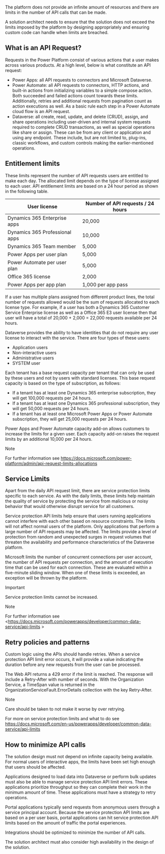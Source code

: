 The platform does not provide an infinite amount of resources and there are limits in the number of API calls that can be made.

A solution architect needs to ensure that the solution does not exceed the limits imposed by the platform by designing appropriately and ensuring custom code can handle when limits are breached.

## What is an API Request?

Requests in the Power Platform consist of various actions that a user makes across various products. At a high level, below is what constitute an API request:

- Power Apps: all API requests to connectors and Microsoft Dataverse.
- Power Automate: all API requests to connectors, HTTP actions, and built-in actions from initializing variables to a simple compose action. Both succeeded and failed actions count towards these limits. Additionally, retries and additional requests from pagination count as action executions as well. As a basic rule each step in a Power Automate cloud flow is an API request.
- Dataverse: all create, read, update, and delete (CRUD), assign, and share operations including user-driven and internal system requests required to complete CRUD transactions, as well as special operations like share or assign. These can be from any client or application and using any endpoint. These include, but are not limited to, plug-ins, classic workflows, and custom controls making the earlier-mentioned operations.

## Entitlement limits

These limits represent the number of API requests users are entitled to make each day. The allocated limit depends on the type of license assigned to each user. API entitlement limits are based on a 24 hour period as shown in the following table.

| User license                   | Number of API requests / 24 hours |
| ------------------------------ | --------------------------------- |
| Dynamics 365 Enterprise apps   | 20,000                            |
| Dynamics 365 Professional apps | 10,000                            |
| Dynamics 365 Team member       | 5,000                             |
| Power Apps per user plan       | 5,000                             |
| Power Automate per user plan   | 5,000                             |
| Office 365 license             | 2,000                             |
| Power Apps per app plan        | 1,000 per app pass                |

If a user has multiple plans assigned from different product lines, the total number of requests allowed would be the sum of requests allocated to each license type. For example, if a user has both a Dynamics 365 Customer Service Enterprise license as well as a Office 365 E3 user license then that user will have a total of 20,000 + 2,000 = 22,000 requests available per 24 hours.

Dataverse provides the ability to have identities that do not require any user license to interact with the service. There are four types of these users:

- Application users
- Non-interactive users
- Administrative users
- SYSTEM user

Each tenant has a base request capacity per tenant that can only be used by these users and not by users with standard licenses. This base request capacity is based on the type of subscription, as follows:

- If a tenant has at least one Dynamics 365 enterprise subscription, they will get 100,000 requests per 24 hours.
- If a tenant has at least one Dynamics 365 professional subscription, they will get 50,000 requests per 24 hours.
- If a tenant has at least one Microsoft Power Apps or Power Automate subscription, they will get 25,000 requests per 24 hours.

Power Apps and Power Automate capacity add-on allows customers to increase the limits for a given user. Each capacity add-on raises the request limits by an additional 10,000 per 24 hours.

> [!NOTE]
> For further information see <https://docs.microsoft.com/power-platform/admin/api-request-limits-allocations>

## Service Limits

Apart from the daily API request limit, there are service protection limits specific to each service. As with the daily limits, these limits help maintain the quality of service by protecting the service from malicious or noisy behavior that would otherwise disrupt service for all customers.

Service protection API limits help ensure that users running applications cannot interfere with each other based on resource constraints. The limits will not affect normal users of the platform. Only applications that perform a large number of API requests may be affected. The limits provide a level of protection from random and unexpected surges in request volumes that threaten the availability and performance characteristics of the Dataverse platform.

Microsoft limits the number of concurrent connections per user account, the number of API requests per connection, and the amount of execution time that can be used for each connection. These are evaluated within a five-minute sliding window. When one of these limits is exceeded, an exception will be thrown by the platform.

> [!IMPORTANT]
> Service protection limits cannot be increased.

> [!NOTE]
> For further information see <<https://docs.microsoft.com/powerapps/developer/common-data-service/api-limits> >

## Retry policies and patterns

Custom logic using the APIs should handle retries. When a service protection API limit error occurs, it will provide a value indicating the duration before any new requests from the user can be processed.

The Web API returns a 429 error if rhe limit is reached. The response will include a Retry-After with number of seconds. With the Organization Service, a TimeSpan value is returned in the OrganizationServiceFault.ErrorDetails collection with the key Retry-After.

> [!NOTE]
> Care should be taken to not make it worse by over retrying.

For more on service protection limits and what to do see <https://docs.microsoft.com/en-us/powerapps/developer/common-data-service/api-limits>

## How to minimize API calls

The solution design must not depend on infinite capacity being available. For normal users of interactive apps, the limits have been set high enough that users should be affected.

Applications designed to load data into Dataverse or perform bulk updates must also be able to manage service protection API limit errors. These applications prioritize throughput so they can complete their work in the minimum amount of time. These applications must have a strategy to retry operations.

Portal applications typically send requests from anonymous users through a service principal account. Because the service protection API limits are based on a per user basis, portal applications can hit service protection API limits based on the amount of traffic the portal experiences.

Integrations should be optimized to minimize the number of API calls.

The solution architect must also consider high availability in the design of the solution.
